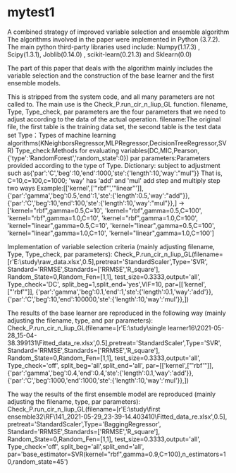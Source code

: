 # mytest1
A combined strategy of improved variable selection and ensemble algorithm
The algorithms involved in the paper were implemented in Python (3.7.2). The main python third-party libraries used include: 
Numpy(1.17.3) , Scipy(1.3.1), Joblib(0.14.0) , scikit-learn(0.21.3) and Sklearn(0.0) 

The part of this paper that deals with the algorithm mainly includes the variable selection and the construction of the base learner and the first ensemble models.

This is stripped from the system code, and all many parameters are not called to. The main use is the Check_P.run_cir_n_liup_GL function. filename, Type, Type_check, par parameters are the four parameters that we need to adjust according to the data of the actual operation.
filename:The original file, the first table is the training data set, the second table is the test data set
Type：Types of machine learning algorithms(KNeighborsRegressor,MLPRegressor,DecisionTreeRegressor,SVR)
Type_check:Methods for evaluating variables(DC,MIC,Pearson,{'type':'RandomForest','random_state':0})
par parameters:Parameters provided according to the type of Type.
            Dictionary: subject to adjustment such as{'par':'C','beg':10,'end':1000,'ste':{'length':10,'way':"mul"}}
                    That is, C=10,c=100,c=1000; 'way' has 'add' and 'mul' add step and multiply step two ways
            Example:[['kernel',['"rbf"','"linear"']],
                {'par':'gamma','beg':0.5,'end':1,'ste':{'length':0.5,'way':"add"}},
                {'par':'C','beg':10,'end':100,'ste':{'length':10,'way':"mul"}},]
                ->
                ['kernel="rbf",gamma=0.5,C=10', 'kernel="rbf",gamma=0.5,C=100',
                'kernel="rbf",gamma=1.0,C=10', 'kernel="rbf",gamma=1.0,C=100',
                'kernel="linear",gamma=0.5,C=10', 'kernel="linear",gamma=0.5,C=100',
                'kernel="linear",gamma=1.0,C=10', 'kernel="linear",gamma=1.0,C=100']


Implementation of variable selection criteria (mainly adjusting filename, Type, Type_check, par parameters):
Check_P.run_cir_n_liup_GL(filename=[r'E:\study\raw_data.xlsx',0.5],pretreat='StandardScaler',Type='SVR',
                          Standard='RRMSE',Standards=['RRMSE','R_square'],
                          Random_State=0,Random_Fen=[1,1],
                          test_size=0.3333,output='all',
                          Type_check='DC',
                          split_beg=1,split_end='yes',VIF=10,
                          par=[['kernel',["'rbf'"]],
	         {'par':'gamma','beg':0.1,'end':1,'ste':{'length':0.1,'way':'add'}},
                         {'par':'C','beg':10,'end':100000,'ste':{'length':10,'way':'mul'}},])


The results of the base learner are reproduced in the following way (mainly adjusting the filename, type, and par parameters):
Check_P.run_cir_n_liup_GL(filename=[r'E:\study\single learner16\2021-05-28_15-04-38.399131\Fitted_data_re.xlsx',0.5],pretreat='StandardScaler',Type='SVR',
                      Standard='RRMSE',Standards=['RRMSE','R_square'],
                      Random_State=0,Random_Fen=[1,1],
                      test_size=0.3333,output='all',
                      Type_check='off',
                      split_beg='all',split_end='all',
                    par=[['kernel',["'rbf'"]],
                     {'par':'gamma','beg':0.4,'end':0.4,'ste':{'length':0.1,'way':'add'}},
                      {'par':'C','beg':1000,'end':1000,'ste':{'length':10,'way':'mul'}},])


The way the results of the first ensemble model are reproduced (mainly adjusting the filename, type, par parameters):
Check_P.run_cir_n_liup_GL(filename=[r'E:\study\first ensemble32\RF\141_2021-05-29_23-39-14.403410\Fitted_data_re.xlsx',0.5],
                  pretreat='StandardScaler',Type='BaggingRegressor',
                  Standard='RRMSE',Standards=['RRMSE','R_square'],
                  Random_State=0,Random_Fen=[1,1],
                  test_size=0.3333,output='all',
                  Type_check='off',
                  split_beg='all',split_end='all',
                par='base_estimator=SVR(kernel="rbf",gamma=0.9,C=100),n_estimators=10,random_state=45')
